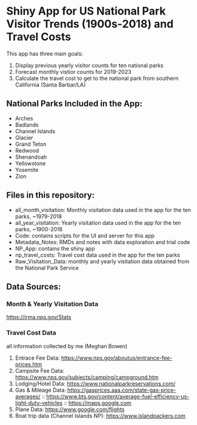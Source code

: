 # Shiny App for US National Park Visitor Trends (1900s-2018) and Travel Costs

This app has three main goals:

1. Display previous yearly visitor counts for ten national parks
2. Forecast monthly vistior counts for 2019-2023
3. Calculate the travel cost to get to the national park from southern California (Santa Barbar/LA)

## National Parks Included in the App:
- Arches
- Badlands
- Channel Islands
- Glacier
- Grand Teton
- Redwood
- Shenandoah
- Yellowstone
- Yosemite
- Zion

## Files in this repository:

- all_month_visitation: Monthly visitation data used in the app for the ten parks, ~1979-2018
- all_year_visitation: Yearly visitation data used in the app for the ten parks, ~1900-2018
- Code: contains scripts for the UI and server for this app
- Metadata_Notes: RMDs and notes with data exploration and trial code
- NP_App: contains the shiny app
- np_travel_costs: Travel cost data used in the app for the ten parks
- Raw_Visitation_Data: monthly and yearly visitation data obtained from the National Park Service



## Data Sources:

### Month & Yearly Visitation Data
https://irma.nps.gov/Stats

### Travel Cost Data
all information collected by me (Meghan Bowen)

1. Entrace Fee Data: https://www.nps.gov/aboutus/entrance-fee-prices.htm
2. Campsite Fee Data: https://www.nps.gov/subjects/camping/campground.htm
3. Lodging/Hotel Data: https://www.nationalparkreservations.com/
4. Gas & Mileage Data: https://gasprices.aaa.com/state-gas-price-averages/ :: https://www.bts.gov/content/average-fuel-efficiency-us-light-duty-vehicles :: https://maps.google.com
5. Plane Data: https://www.google.com/flights
6. Boat trip data (Channel Islands NP): https://www.islandpackers.com

